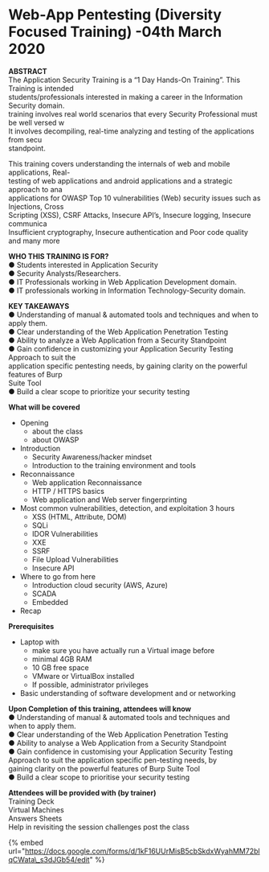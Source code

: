 # Web-App Pentesting \(Diversity Focused Training\) -04th March 2020

**ABSTRACT**  
The Application Security Training is a “1 Day Hands-On Training”. This Training is intended  
students/professionals interested in making a career in the Information Security domain.  
training involves real world scenarios that every Security Professional must be well versed w  
It involves decompiling, real-time analyzing and testing of the applications from secu  
standpoint.

  
This training covers understanding the internals of web and mobile applications, Real-  
testing of web applications and android applications and a strategic approach to ana  
applications for OWASP Top 10 vulnerabilities \(Web\) security issues such as Injections, Cross  
Scripting \(XSS\), CSRF Attacks, Insecure API’s, Insecure logging, Insecure communica  
Insufficient cryptography, Insecure authentication and Poor code quality and many more  
  
**WHO THIS TRAINING IS FOR?**  
● Students interested in Application Security  
● Security Analysts/Researchers.  
● IT Professionals working in Web Application Development domain.  
● IT professionals working in Information Technology-Security domain.  
  
**KEY TAKEAWAYS**  
● Understanding of manual & automated tools and techniques and when to apply them.  
● Clear understanding of the Web Application Penetration Testing  
● Ability to analyze a Web Application from a Security Standpoint  
● Gain confidence in customizing your Application Security Testing Approach to suit the  
application specific pentesting needs, by gaining clarity on the powerful features of Burp  
Suite Tool  
● Build a clear scope to prioritize your security testing  
  
**What will be covered**

* Opening
  * about the class
  * about OWASP
* Introduction
  * Security Awareness/hacker mindset
  * Introduction to the training environment and tools
* Reconnaissance
  * Web application Reconnaissance
  * HTTP / HTTPS basics
  * Web application and Web server fingerprinting
* Most common vulnerabilities, detection, and exploitation 3 hours
  * XSS \(HTML, Attribute, DOM\)
  * SQLi
  * IDOR Vulnerabilities
  * XXE
  * SSRF
  * File Upload Vulnerabilities
  * Insecure API
* Where to go from here
  * Introduction cloud security \(AWS, Azure\)
  * SCADA
  * Embedded
* Recap

  
**Prerequisites**

* Laptop with
  * make sure you have actually run a Virtual image before
  * minimal 4GB RAM
  * 10 GB free space
  * VMware or VirtualBox installed
  * If possible, administrator privileges
* Basic understanding of software development and or networking

  
**Upon Completion of this training, attendees will know**  
● Understanding of manual & automated tools and techniques and  
when to apply them.  
● Clear understanding of the Web Application Penetration Testing  
● Ability to analyse a Web Application from a Security Standpoint  
● Gain confidence in customising your Application Security Testing  
Approach to suit the application specific pen-testing needs, by  
gaining clarity on the powerful features of Burp Suite Tool  
● Build a clear scope to prioritise your security testing  
  
**Attendees will be provided with \(by trainer\)**  
Training Deck  
Virtual Machines  
Answers Sheets  
Help in revisiting the session challenges post the class

{% embed url="https://docs.google.com/forms/d/1kF16UUrMisB5cbSkdxWyahMM72blqCWata\_s3dJGb54/edit" %}

